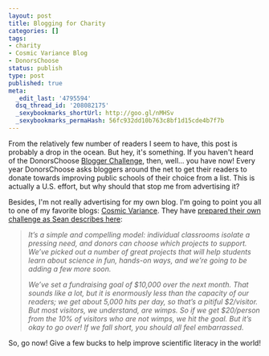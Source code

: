 ```yaml
---
layout: post
title: Blogging for Charity
categories: []
tags:
- charity
- Cosmic Variance Blog
- DonorsChoose
status: publish
type: post
published: true
meta:
  _edit_last: '4795594'
  dsq_thread_id: '208082175'
  _sexybookmarks_shortUrl: http://goo.gl/nMHSv
  _sexybookmarks_permaHash: 56fc932dd10b763c8bf1d15cde4b7f7b
---
```

From the relatively few number of readers I seem to have, this post is probably a drop in the ocean. But hey, it's something. If you haven't heard of the DonorsChoose <a href="http://www.donorschoose.org/donors/motherboard.html?motherboardId=1">Blogger Challenge</a>, then, well... you have now! Every year DonorsChoose asks bloggers around the net to get their readers to donate towards improving public schools of their choice from a list. This is actually a U.S. effort, but why should that stop me from advertising it?

Besides, I'm not really advertising for my own blog. I'm going to point you all to one of my favorite blogs: <a href="http://cosmicvariance.com">Cosmic Variance</a>. They have <a href="http://cosmicvariance.com/2008/10/01/donorschoose-challenge/trackback/">prepared their own challenge as Sean describes here</a>:
<blockquote><em>It’s a simple and compelling model: individual classrooms isolate a pressing need, and donors can choose which projects to support. We’ve picked out a number of great projects that will help students learn about science in fun, hands-on ways, and we’re going to be adding a few more soon.</em>

<em>We’ve set a fundraising goal of $10,000 over the next month. That sounds like a lot, but it is enormously less than the capacity of our readers; we get about 5,000 hits per day, so that’s a pitiful $2/visitor. But most visitors, we understand, are wimps. So if we get $20/person from the 10% of visitors who are not wimps, we hit the goal. But it’s okay to go over! If we fall short, you should all feel embarrassed.</em></blockquote>
So, go now! Give a few bucks to help improve scientific literacy in the world!
